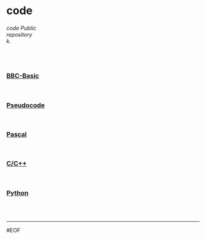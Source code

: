 # code
###### code Public<br>repository<br>k.

<br>

### [BBC-Basic](bbc-Basic)

<br>

### [Pseudocode](pseudocode)

<br>

### [Pascal](pascal)

<br>

### [C/C++](cpp)

<br>

### [Python](python)

<br>
<br>

---
#EOF